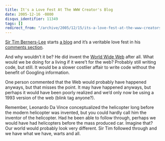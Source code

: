 ```yaml
---
title: It's a Love Fest At The WWW Creator's Blog
date: 2005-12-16 -0800
disqus_identifier: 11349
tags: []
redirect_from: "/archive/2005/12/15/its-a-love-fest-at-the-www-creators-blog.aspx/"
---
```


[Sir Tim Berners-Lee](http://en.wikipedia.org/wiki/Tim_Berners-Lee)
starts [a blog](http://dig.csail.mit.edu/breadcrumbs/blog/4) and it’s a
veritable love fest in his [comments
section](http://dig.csail.mit.edu/breadcrumbs/node/38#comment).

And why wouldn’t it be? He did invent the [World Wide
Web](http://en.wikipedia.org/wiki/World_Wide_Web) after all. What would
we be doing for a living if it were’t for the web? Probably still
writing code, but still. It would be a slower costlier affair to write
code without the benefit of Googling information.

One person commented that the Web would probably have happened anyways,
but that misses the point. It may have happened anyways, but perhaps it
would have been poorly realized and we’d only now be using a 1993
version of the web (blink tag anyone?).

Remember, Leonardo Da Vince conceptualized the helicopter long before
the modern helicopter was invented, but you could hardly call him the
inventor of the helicopter. Had he been able to follow through, perhaps
we would have had helicopters before the mass produced car. Imagine
that? Our world would probably look very different. Sir Tim followed
through and we have what we have, warts and all.

